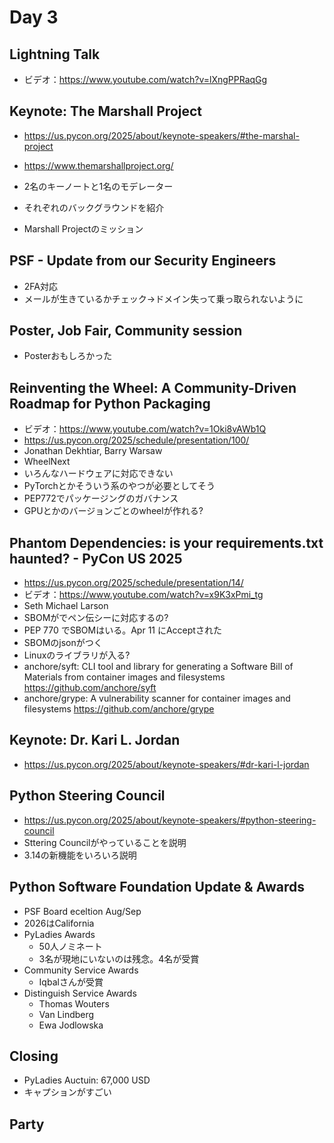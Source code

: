 # Day 3

## Lightning Talk

* ビデオ：<https://www.youtube.com/watch?v=lXngPPRaqGg>

## Keynote: The Marshall Project


* https://us.pycon.org/2025/about/keynote-speakers/#the-marshal-project
* https://www.themarshallproject.org/

* 2名のキーノートと1名のモデレーター
* それぞれのバックグラウンドを紹介
* Marshall Projectのミッション

## PSF - Update from our Security Engineers

* 2FA対応
* メールが生きているかチェック→ドメイン失って乗っ取られないように

## Poster, Job Fair, Community session

* Posterおもしろかった

## Reinventing the Wheel: A Community-Driven Roadmap for Python Packaging

* ビデオ：<https://www.youtube.com/watch?v=1Oki8vAWb1Q>
* https://us.pycon.org/2025/schedule/presentation/100/
* Jonathan Dekhtiar, Barry Warsaw 
* WheelNext
* いろんなハードウェアに対応できない
* PyTorchとかそういう系のやつが必要としてそう
* PEP772でパッケージングのガバナンス
* GPUとかのバージョンごとのwheelが作れる?

## Phantom Dependencies: is your requirements.txt haunted? - PyCon US 2025

* https://us.pycon.org/2025/schedule/presentation/14/
* ビデオ：<https://www.youtube.com/watch?v=x9K3xPmi_tg>
* Seth Michael Larson
* SBOMがでペン伝シーに対応するの?
* PEP 770 でSBOMはいる。Apr 11 にAcceptされた
* SBOMのjsonがつく
* Linuxのライブラリが入る?
* anchore/syft: CLI tool and library for generating a Software Bill of Materials from container images and filesystems https://github.com/anchore/syft
* anchore/grype: A vulnerability scanner for container images and filesystems https://github.com/anchore/grype

## Keynote: Dr. Kari L. Jordan

* https://us.pycon.org/2025/about/keynote-speakers/#dr-kari-l-jordan


## Python Steering Council

* https://us.pycon.org/2025/about/keynote-speakers/#python-steering-council
* Sttering Councilがやっていることを説明
* 3.14の新機能をいろいろ説明

## Python Software Foundation Update & Awards

* PSF Board eceltion Aug/Sep
* 2026はCalifornia
* PyLadies Awards
  * 50人ノミネート
  * 3名が現地にいないのは残念。4名が受賞
* Community Service Awards
  * Iqbalさんが受賞
* Distinguish Service Awards
  * Thomas Wouters
  * Van Lindberg
  * Ewa Jodlowska

## Closing

* PyLadies Auctuin: 67,000 USD
* キャプションがすごい

## Party
